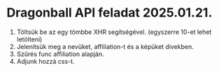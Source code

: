 # Dragonball API feladat 2025.01.21.

1. Töltsük be az egy tömbbe XHR segítségével. (egyszerre 10-et lehet letölteni)
2. Jelenítsük meg a nevüket, affiliation-t és a képüket divekben.
3. Szűrés func affiliation alapján.
4. Adjunk hozzá css-t.
